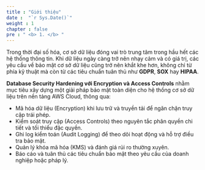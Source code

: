 ```yaml
---
title : "Giới thiệu"
date :  "`r Sys.Date()`" 
weight : 1 
chapter : false
pre : " <b> 1. </b> "
---
```

Trong thời đại số hóa, cơ sở dữ liệu đóng vai trò trung tâm trong hầu hết các hệ thống thông tin. Khi dữ liệu ngày càng trở nên nhạy cảm và có giá trị, các yêu cầu về bảo mật cơ sở dữ liệu cũng trở nên khắt khe hơn, không chỉ từ phía kỹ thuật mà còn từ các tiêu chuẩn tuân thủ như **GDPR**, **SOX** hay **HIPAA**.

**Database Security Hardening với Encryption và Access Controls** nhằm mục tiêu xây dựng một giải pháp bảo mật toàn diện cho hệ thống cơ sở dữ liệu trên nền tảng AWS Cloud, thông qua:

- Mã hóa dữ liệu (Encryption) khi lưu trữ và truyền tải để ngăn chặn truy cập trái phép.
- Kiểm soát truy cập (Access Controls) theo nguyên tắc phân quyền chi tiết và tối thiểu đặc quyền.
- Ghi log kiểm toán (Audit Logging) để theo dõi hoạt động và hỗ trợ điều tra bảo mật.
- Quản lý khóa mã hóa (KMS) và đánh giá rủi ro thường xuyên.
- Báo cáo và tuân thủ các tiêu chuẩn bảo mật theo yêu cầu của doanh nghiệp hoặc pháp lý.
